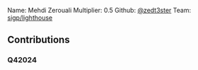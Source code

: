 Name: Mehdi Zerouali
Multiplier: 0.5
Github: [@zedt3ster](https://github.com/zedt3ster)
Team: [sigp/lighthouse](https://github.com/sigp/lighthouse/pulls?q=author%3Azedt3ster)

## Contributions
### Q42024
